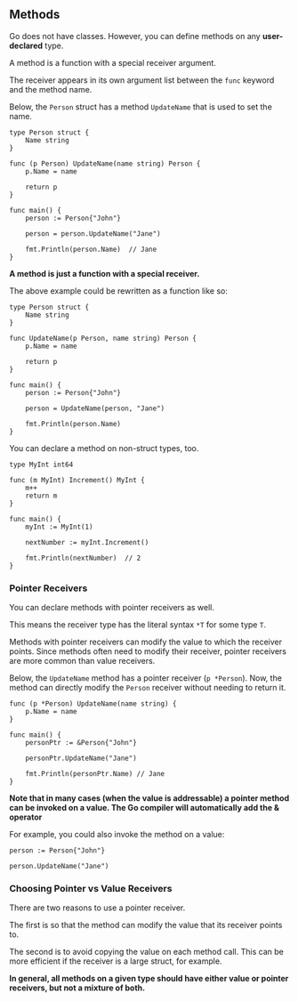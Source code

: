 ## Methods

Go does not have classes. However, you can define methods on any **user-declared** type.

A method is a function with a special receiver argument.

The receiver appears in its own argument list between the `func` keyword and the method name.

Below, the `Person` struct has a method `UpdateName` that is used to set the name.
```aiignore
type Person struct {
	Name string
}

func (p Person) UpdateName(name string) Person {
	p.Name = name

	return p
}

func main() {
	person := Person{"John"}

	person = person.UpdateName("Jane")

	fmt.Println(person.Name)  // Jane
}
```

**A method is just a function with a special receiver.**

The above example could be rewritten as a function like so:

```aiignore
type Person struct {
	Name string
}

func UpdateName(p Person, name string) Person {
	p.Name = name

	return p
}

func main() {
	person := Person{"John"}

	person = UpdateName(person, "Jane")

	fmt.Println(person.Name)
}
```

You can declare a method on non-struct types, too.

```aiignore
type MyInt int64

func (m MyInt) Increment() MyInt {
	m++
	return m
}

func main() {
	myInt := MyInt(1)

	nextNumber := myInt.Increment()

	fmt.Println(nextNumber)  // 2
}
```

### Pointer Receivers

You can declare methods with pointer receivers as well.

This means the receiver type has the literal syntax `*T` for some type `T`.

Methods with pointer receivers can modify the value to which the receiver points. 
Since methods often need to modify their receiver, pointer receivers are more common than value receivers.

Below, the `UpdateName` method has a pointer receiver (`p *Person`). Now, the
method can directly modify the `Person` receiver without needing to return it.
```aiignore
func (p *Person) UpdateName(name string) {
	p.Name = name
}

func main() {
	personPtr := &Person{"John"}

	personPtr.UpdateName("Jane")

	fmt.Println(personPtr.Name) // Jane
}
```

**Note that in many cases (when the value is addressable) a pointer method can be invoked on a value. 
The Go compiler will automatically add the & operator**

For example, you could also invoke the method on a value:

```aiignore
person := Person{"John"}

person.UpdateName("Jane")
```

### Choosing Pointer vs Value Receivers

There are two reasons to use a pointer receiver.

The first is so that the method can modify the value that its receiver points to.

The second is to avoid copying the value on each method call. This can be more efficient if the receiver is a large struct, for example.

**In general, all methods on a given type should have either value or pointer receivers, but not a mixture of both.**
